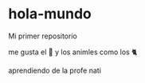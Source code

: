 # hola-mundo

Mi primer repositorio

me gusta el 🧉 y los animles como los 🐈

aprendiendo de la profe nati
